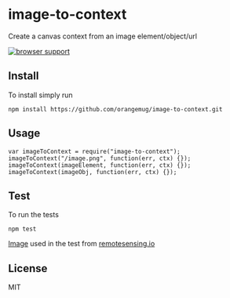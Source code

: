 # image-to-context
Create a canvas context from an image element/object/url

[![browser support](https://ci.testling.com/orangemug/image-to-context.png)](https://ci.testling.com/orangemug/image-to-context)

## Install
To install simply run

    npm install https://github.com/orangemug/image-to-context.git


## Usage

    var imageToContext = require("image-to-context");
    imageToContext("/image.png", function(err, ctx) {});
    imageToContext(imageElement, function(err, ctx) {});
    imageToContext(imageObj, function(err, ctx) {});


## Test
To run the tests

    npm test

[Image](test/chla_8day_2013.png) used in the test from [remotesensing.io](http://blog.remotesensing.io/2013/05/Dealing-with-no-data-using-NumPy-masked-array-operations)


## License
MIT

